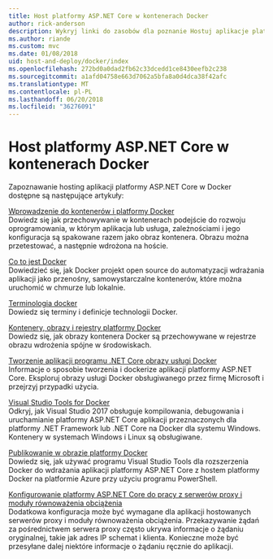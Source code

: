 ```yaml
---
title: Host platformy ASP.NET Core w kontenerach Docker
author: rick-anderson
description: Wykryj linki do zasobów dla poznanie Hostuj aplikacje platformy ASP.NET Core w kontenerach Docker.
ms.author: riande
ms.custom: mvc
ms.date: 01/08/2018
uid: host-and-deploy/docker/index
ms.openlocfilehash: 272bd0a0dad2fb62c33dcedd1ce8430eefb2c238
ms.sourcegitcommit: a1afd04758e663d7062a5bfa8a0d4dca38f42afc
ms.translationtype: MT
ms.contentlocale: pl-PL
ms.lasthandoff: 06/20/2018
ms.locfileid: "36276091"
---
```

# <a name="host-aspnet-core-in-docker-containers"></a>Host platformy ASP.NET Core w kontenerach Docker

Zapoznawanie hosting aplikacji platformy ASP.NET Core w Docker dostępne są następujące artykuły:

[Wprowadzenie do kontenerów i platformy Docker](/dotnet/standard/microservices-architecture/container-docker-introduction/index)  
Dowiedz się jak przechowywanie w kontenerach podejście do rozwoju oprogramowania, w którym aplikacja lub usługa, zależnościami i jego konfiguracja są spakowane razem jako obraz kontenera. Obrazu można przetestować, a następnie wdrożona na hoście.

[Co to jest Docker](/dotnet/standard/microservices-architecture/container-docker-introduction/docker-defined)  
Dowiedzieć się, jak Docker projekt open source do automatyzacji wdrażania aplikacji jako przenośny, samowystarczalne kontenerów, które można uruchomić w chmurze lub lokalnie.

[Terminologia docker](/dotnet/standard/microservices-architecture/container-docker-introduction/docker-terminology)  
Dowiedz się terminy i definicje technologii Docker.

[Kontenery, obrazy i rejestry platformy Docker](/dotnet/standard/microservices-architecture/container-docker-introduction/docker-containers-images-registries)  
Dowiedz się, jak obrazy kontenera Docker są przechowywane w rejestrze obrazu wdrożenia spójne w środowiskach.

[Tworzenie aplikacji programu .NET Core obrazy usługi Docker](/dotnet/articles/core/docker/building-net-docker-images)  
Informacje o sposobie tworzenia i dockerize aplikacji platformy ASP.NET Core. Eksploruj obrazy usługi Docker obsługiwanego przez firmę Microsoft i przejrzyj przypadki użycia.

[Visual Studio Tools for Docker](xref:host-and-deploy/docker/visual-studio-tools-for-docker)  
Odkryj, jak Visual Studio 2017 obsługuje kompilowania, debugowania i uruchamianie platformy ASP.NET Core aplikacji przeznaczonych dla platformy .NET Framework lub .NET Core na Docker dla systemu Windows. Kontenery w systemach Windows i Linux są obsługiwane.

[Publikowanie w obrazie platformy Docker](/azure/vs-azure-tools-docker-hosting-web-apps-in-docker)  
Dowiedz się, jak używać programu Visual Studio Tools dla rozszerzenia Docker do wdrażania aplikacji platformy ASP.NET Core z hostem platformy Docker na platformie Azure przy użyciu programu PowerShell.

[Konfigurowanie platformy ASP.NET Core do pracy z serwerów proxy i moduły równoważenia obciążenia](xref:host-and-deploy/proxy-load-balancer)  
Dodatkowa konfiguracja może być wymagane dla aplikacji hostowanych serwerów proxy i moduły równoważenia obciążenia. Przekazywanie żądań za pośrednictwem serwera proxy często ukrywa informacje o żądaniu oryginalnej, takie jak adres IP schemat i klienta. Konieczne może być przesyłane dalej niektóre informacje o żądaniu ręcznie do aplikacji.
